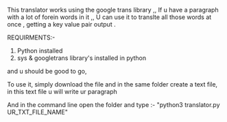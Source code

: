 This translator works using the google trans library ,,
If u have a paragraph with a lot of forein words in it ,, U can use it to translte all those words at once , getting 
a key value pair output .

REQUIRMENTS:-
1. Python installed
2. sys & googletrans library's installed in python 

and u should be good to go, 

To use it, simply download the file and in the same folder create a text file, in this text file u will write ur paragraph

And in the command line open the folder and type :- "python3 translator.py UR_TXT_FILE_NAME"
